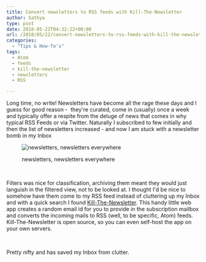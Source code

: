 ```yaml
---
title: Convert newsletters to RSS feeds with Kill-The-Newsletter
author: Sathya
type: post
date: 2018-05-22T04:32:22+00:00
url: /2018/05/22/convert-newsletters-to-rss-feeds-with-kill-the-newsletter/
categories:
  - "Tips & How-To's"
tags:
  - Atom
  - feeds
  - kill-the-newsletter
  - newsletters
  - RSS

---
```

Long time, no write! Newsletters have become all the rage these days and I guess for good reason -  they're curated, come in (usually) once a week and typically offer a respite from the deluge of news that comes in why typical RSS Feeds or via Twitter. Naturally I subscribed to few initially and then the list of newsletters increased - and now I am stuck with a newsletter bomb in my Inbox

<!--more--><figure id="attachment_1593" aria-describedby="caption-attachment-1593" style="width: 346px" class="wp-caption aligncenter">

<img class="size-full wp-image-1593" src="https://i.sathyabh.at/ss/2018/05/Screen-Shot-2018-05-22-at-9.32.40-AM.png" alt="newsletters, newsletters everywhere"   /><figcaption id="caption-attachment-1593" class="wp-caption-text">newsletters, newsletters everywhere</figcaption></figure> 

&nbsp;

Filters was nice for classification, archiving them meant they would just languish in the filtered view, not to be looked at. I thought I'd be nice to somehow have them come to my RSS feed instead of cluttering up my Inbox and with a quick search I found <a href="https://www.kill-the-newsletter.com/" target="_blank" rel="noopener">Kill-The-Newsletter</a>. This handy little web app creates a random email id for you to provide in the subscription mailbox and converts the incoming mails to RSS (well, to be specific, Atom) feeds. Kill-The-Newsletter is open source, so you can even self-host the app on your own servers.

&nbsp;

Pretty nifty and has saved my Inbox from clutter.
